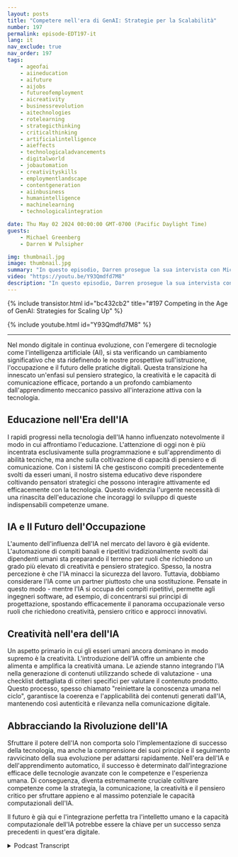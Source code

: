 ```yaml
---
layout: posts
title: "Competere nell'era di GenAI: Strategie per la Scalabilità"
number: 197
permalink: episode-EDT197-it
lang: it
nav_exclude: true
nav_order: 197
tags:
    - ageofai
    - aiineducation
    - aifuture
    - aijobs
    - futureofemployment
    - aicreativity
    - businessrevolution
    - aitechnologies
    - rotelearning
    - strategicthinking
    - criticalthinking
    - artificialintelligence
    - aieffects
    - technologicaladvancements
    - digitalworld
    - jobautomation
    - creativityskills
    - employmentlandscape
    - contentgeneration
    - aiinbusiness
    - humanintelligence
    - machinelearning
    - technologicalintegration

date: Thu May 02 2024 00:00:00 GMT-0700 (Pacific Daylight Time)
guests:
    - Michael Greenberg
    - Darren W Pulsipher

img: thumbnail.jpg
image: thumbnail.jpg
summary: "In questo episodio, Darren prosegue la sua intervista con Michael Greenberg riguardo l'impatto dell'Intelligenza Artificiale Generativa in vari settori, tra cui l'istruzione, i lavoratori dell'informazione, l'assistenza sanitaria e altro ancora."
video: "https://youtu.be/Y93Qmdfd7M8"
description: "In questo episodio, Darren prosegue la sua intervista con Michael Greenberg riguardo l'impatto dell'Intelligenza Artificiale Generativa in vari settori, tra cui l'istruzione, i lavoratori dell'informazione, l'assistenza sanitaria e altro ancora."
---
```


<div>
{% include transistor.html id="bc432cb2" title="#197 Competing in the Age of GenAI: Strategies for Scaling Up" %}

{% include youtube.html id="Y93Qmdfd7M8" %}
</div>

---

Nel mondo digitale in continua evoluzione, con l'emergere di tecnologie come l'intelligenza artificiale (AI), si sta verificando un cambiamento significativo che sta ridefinendo le nostre prospettive sull'istruzione, l'occupazione e il futuro delle pratiche digitali. Questa transizione ha innescato un'enfasi sul pensiero strategico, la creatività e le capacità di comunicazione efficace, portando a un profondo cambiamento dall'apprendimento meccanico passivo all'interazione attiva con la tecnologia.

## Educazione nell'Era dell'IA

I rapidi progressi nella tecnologia dell'IA hanno influenzato notevolmente il modo in cui affrontiamo l'educazione. L'attenzione di oggi non è più incentrata esclusivamente sulla programmazione e sull'apprendimento di abilità tecniche, ma anche sulla coltivazione di capacità di pensiero e di comunicazione. Con i sistemi IA che gestiscono compiti precedentemente svolti da esseri umani, il nostro sistema educativo deve rispondere coltivando pensatori strategici che possono interagire attivamente ed efficacemente con la tecnologia. Questo evidenzia l'urgente necessità di una rinascita dell'educazione che incoraggi lo sviluppo di queste indispensabili competenze umane.

## IA e Il Futuro dell'Occupazione

L'aumento dell'influenza dell'IA nel mercato del lavoro è già evidente. L'automazione di compiti banali e ripetitivi tradizionalmente svolti dai dipendenti umani sta preparando il terreno per ruoli che richiedono un grado più elevato di creatività e pensiero strategico. Spesso, la nostra percezione è che l'IA minacci la sicurezza del lavoro. Tuttavia, dobbiamo considerare l'IA come un partner piuttosto che una sostituzione. Pensate in questo modo - mentre l'IA si occupa dei compiti ripetitivi, permette agli ingegneri software, ad esempio, di concentrarsi sui principi di progettazione, spostando efficacemente il panorama occupazionale verso ruoli che richiedono creatività, pensiero critico e approcci innovativi.

## Creatività nell'era dell'IA

Un aspetto primario in cui gli esseri umani ancora dominano in modo supremo è la creatività. L'introduzione dell'IA offre un ambiente che alimenta e amplifica la creatività umana. Le aziende stanno integrando l'IA nella generazione di contenuti utilizzando schede di valutazione - una checklist dettagliata di criteri specifici per valutare il contenuto prodotto. Questo processo, spesso chiamato "reiniettare la conoscenza umana nel ciclo", garantisce la coerenza e l'applicabilità dei contenuti generati dall'IA, mantenendo così autenticità e rilevanza nella comunicazione digitale.

## Abbracciando la Rivoluzione dell'IA

Sfruttare il potere dell'IA non comporta solo l'implementazione di successo della tecnologia, ma anche la comprensione dei suoi principi e il seguimento ravvicinato della sua evoluzione per adattarsi rapidamente. Nell'era dell'IA e dell'apprendimento automatico, il successo è determinato dall'integrazione efficace delle tecnologie avanzate con le competenze e l'esperienza umana. Di conseguenza, diventa estremamente cruciale coltivare competenze come la strategia, la comunicazione, la creatività e il pensiero critico per sfruttare appieno e al massimo potenziale le capacità computazionali dell'IA.

Il futuro è già qui e l'integrazione perfetta tra l'intelletto umano e la capacità computazionale dell'IA potrebbe essere la chiave per un successo senza precedenti in quest'era digitale.



<details>
<summary> Podcast Transcript </summary>

<p></p>

</details>
